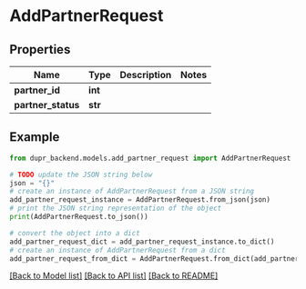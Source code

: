 # AddPartnerRequest


## Properties

Name | Type | Description | Notes
------------ | ------------- | ------------- | -------------
**partner_id** | **int** |  | 
**partner_status** | **str** |  | 

## Example

```python
from dupr_backend.models.add_partner_request import AddPartnerRequest

# TODO update the JSON string below
json = "{}"
# create an instance of AddPartnerRequest from a JSON string
add_partner_request_instance = AddPartnerRequest.from_json(json)
# print the JSON string representation of the object
print(AddPartnerRequest.to_json())

# convert the object into a dict
add_partner_request_dict = add_partner_request_instance.to_dict()
# create an instance of AddPartnerRequest from a dict
add_partner_request_from_dict = AddPartnerRequest.from_dict(add_partner_request_dict)
```
[[Back to Model list]](../README.md#documentation-for-models) [[Back to API list]](../README.md#documentation-for-api-endpoints) [[Back to README]](../README.md)


